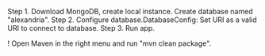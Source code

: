 Step 1. Download MongoDB, create local instance. Create database named "alexandria".
Step 2. Configure database.DatabaseConfig: Set URI as a valid URI to connect to database.
Step 3. Run app. 


!
Open Maven in the right menu and run "mvn clean package".